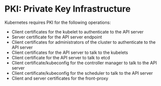 # PKI: Private Key Infrastructure

Kubernetes requires PKI for the following operations:

- Client certificates for the kubelet to authenticate to the API server
- Server certificate for the API server endpoint
- Client certificates for administrators of the cluster to authenticate to the API server
- Client certificates for the API server to talk to the kubelets
- Client certificate for the API server to talk to etcd
- Client certificate/kubeconfig for the controller manager to talk to the API server
- Client certificate/kubeconfig for the scheduler to talk to the API server
- Client and server certificates for the front-proxy
